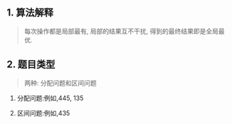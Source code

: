 ## 1. 算法解释
> 每次操作都是局部最有, 局部的结果互不干扰, 得到的最终结果即是全局最优.

## 2. 题目类型

> 两种: 分配问题和区间问题

1. 分配问题:例如,445, 135

2. 区间问题:例如,435
